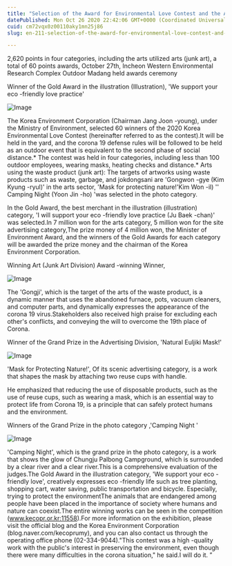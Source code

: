 ```yaml
---
title: "Selection of the Award for Environmental Love Contest and the Arts Division of Arts"
datePublished: Mon Oct 26 2020 22:42:06 GMT+0000 (Coordinated Universal Time)
cuid: cm72vqx0z00110aky1mn25j86
slug: en-211-selection-of-the-award-for-environmental-love-contest-and-the-arts-division-of-arts

---
```



2,620 points in four categories, including the arts utilized arts (junk art), a total of 60 points awards, October 27th, Incheon Western Environmental Research Complex Outdoor Madang held awards ceremony

Winner of the Gold Award in the illustration (Illustration), 'We support your eco -friendly love practice'

![Image](https://cdn.hashnode.com/res/hashnode/image/upload/v1739423333300/a10a076c-c00f-4ed4-a499-0fbbd9e03d66.png)

The Korea Environment Corporation (Chairman Jang Joon -young), under the Ministry of Environment, selected 60 winners of the 2020 Korea Environmental Love Contest (hereinafter referred to as the contest).It will be held in the yard, and the corona 19 defense rules will be followed to be held as an outdoor event that is equivalent to the second phase of social distance.* The contest was held in four categories, including less than 100 outdoor employees, wearing masks, heating checks and distance.* Arts using the waste product (junk art): The targets of artworks using waste products such as waste, garbage, and jokdongsani are 'Gongwon -gye (Kim Kyung -ryul)' in the arts sector, 'Mask for protecting nature!'Kim Won -il) '' Camping Night (Yoon Jin -ho) 'was selected in the photo category.

In the Gold Award, the best merchant in the illustration (illustration) category, 'I will support your eco -friendly love practice (Ju Baek -chan)' was selected.In 7 million won for the arts category, 5 million won for the site advertising category,The prize money of 4 million won, the Minister of Environment Award, and the winners of the Gold Awards for each category will be awarded the prize money and the chairman of the Korea Environment Corporation.

Winning Art (Junk Art Division) Award -winning Winner,

![Image](https://cdn.hashnode.com/res/hashnode/image/upload/v1739423335665/0445feea-debb-4734-af69-2f1d051e4b69.png)

The 'Gongji', which is the target of the arts of the waste product, is a dynamic manner that uses the abandoned furnace, pots, vacuum cleaners, and computer parts, and dynamically expresses the appearance of the corona 19 virus.Stakeholders also received high praise for excluding each other's conflicts, and conveying the will to overcome the 19th place of Corona.

Winner of the Grand Prize in the Advertising Division, 'Natural Euljiki Mask!'

![Image](https://cdn.hashnode.com/res/hashnode/image/upload/v1739423337727/455d5455-8923-4c40-a301-29d4d4a3ad2a.png)

'Mask for Protecting Nature!', Of its scenic advertising category, is a work that shapes the mask by attaching two reuse cups with handle.

He emphasized that reducing the use of disposable products, such as the use of reuse cups, such as wearing a mask, which is an essential way to protect life from Corona 19, is a principle that can safely protect humans and the environment.

Winners of the Grand Prize in the photo category ,'Camping Night '

![Image](https://cdn.hashnode.com/res/hashnode/image/upload/v1739423340585/a5a0ecf0-09bf-46f2-add2-ca90976d9983.png)

'Camping Night', which is the grand prize in the photo category, is a work that shows the glow of Chungju Palbong Campground, which is surrounded by a clear river and a clear river.This is a comprehensive evaluation of the judges.The Gold Award in the illustration category, 'We support your eco -friendly love', creatively expresses eco -friendly life such as tree planting, shopping cart, water saving, public transportation and bicycle. Especially, trying to protect the environmentThe animals that are endangered among people have been placed in the importance of society where humans and nature can coexist.The entire winning works can be seen in the competition (www.kecopr.or.kr:11558).For more information on the exhibition, please visit the official blog and the Korea Environment Corporation (blog.naver.com/kecoprumy), and you can also contact us through the operating office phone (02-334-9044)."This contest was a high -quality work with the public's interest in preserving the environment, even though there were many difficulties in the corona situation," he said.I will do it. ”